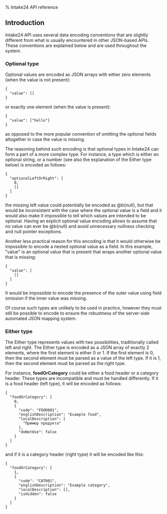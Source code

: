 % Intake24 API reference

## Introduction

Intake24 API uses several data encoding conventions that are slightly different from what is usually encountered in
other JSON-based APIs. These conventions are explained below and are used throughout the system.

### Optional type
      
Optional values are encoded as JSON arrays with either zero elements (when the value is not present):

~~~ {.json}
{
  "value": []
}
~~~

or exactly one element (when the value is present):

~~~ {.json}
{
  "value": ["hello"]
}
~~~

as opposed to the more popular convention of omitting the optional fields altogether in case the value is missing.
      
The reasoning behind such encoding is that optional types in Intake24 can form a part of a more complex type. For
instance, a type which is either an optional string, or a number (see also the explanation of the Either type below) is
encoded as follows:

~~~ {.json} 
{
  "optionalLeftOrRight": [
    0,
    []
  ]
}
~~~

the missing left value could potentially be encoded as @b{null}, but that would be inconsistent with the case where the
optional value is a field and it would also make it impossible to tell which values are intended to be optional. Having
an explicit optional value encoding allows to assume that no value can ever be @b{null} and avoid unnecessary nullness
checking and null pointer exceptions.
      
Another less practical reason for this encoding is that it would otherwise be impossible to encode a nested optional
value as a field. In this example, "value" is an optional value that is present that wraps another optional value that
is missing:

~~~ {.json}
{
  "value": [
    []
  ]
}
~~~

It would be impossible to encode the presence of the outer value using field omission if the inner value was missing.

Of course such types are unlikely to be used in practice, however they must still be possible to encode to ensure the
robustness of the server-side automated JSON mapping system. 

### Either type

The Either type represents values with two possibilities, traditionally called left and right. The Either type is
encoded as a JSON array of exactly 2 elements, where the first element is either 0 or 1. If the first element is 0, then
the second element must be parsed as a value of the left type. If it is 1, then the second element must be parsed as the
right type.
      
For instance, **foodOrCategory** could be either a food header or a category header. These types are incompatible and
must be handled differently. If it is a food header (left type), it will be encoded as follows:

~~~ {.json}
{
  "foodOrCategory": [
    0,
    {
      "code": "FOOD001",
      "englishDescription": "Example food",
      "localDescription": [
        "Пример продукта"
      ],
      "doNotUse": false
    }
  ]
}
~~~
   
and if it is a category header (right type) it will be encoded like this:

~~~ {.json}
{
  "foodOrCategory": [
    1,
    {
      "code": "CAT001",
      "englishDescription": "Example category",
      "localDescription": [],
      "isHidden": false
    }
  ]
}
~~~
